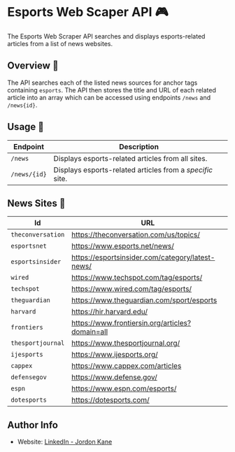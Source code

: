 # Esports Web Scaper API :video_game:
The Esports Web Scraper API searches and displays esports-related articles from a list of news websites.
## Overview :sunflower:
The API searches each of the listed news sources for anchor tags containing `esports`. The API then stores the title and URL of each related article into an array which can be accessed using endpoints `/news` and `/news{id}`.

## Usage :wrench:
| Endpoint | Description |
| --- | --- |
| `/news` | Displays esports-related articles from all sites. |
| `/news/{id}` | Displays esports-related articles from a *specific* site. 
## News Sites :newspaper:
| Id | URL |
| --- | --- |
| `theconversation` | https://theconversation.com/us/topics/ |
| `esportsnet` | https://www.esports.net/news/ |
| `esportsinsider` | https://esportsinsider.com/category/latest-news/ |
| `wired` | https://www.techspot.com/tag/esports/ |
| `techspot` | https://www.wired.com/tag/esports/ |
| `theguardian` | https://www.theguardian.com/sport/esports |
| `harvard` | https://hir.harvard.edu/ |
| `frontiers` | https://www.frontiersin.org/articles?domain=all |
| `thesportjournal` | https://www.thesportjournal.org/ |
| `ijesports` | https://www.ijesports.org/ |
| `cappex` | https://www.cappex.com/articles |
| `defensegov` | https://www.defense.gov/ |
| `espn` | https://www.espn.com/esports/ |
| `dotesports` | https://dotesports.com/ |
## Author Info
- Website: [LinkedIn - Jordon Kane](https://www.linkedin.com/in/jordonkane/)
